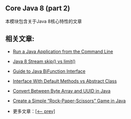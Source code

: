 ## Core Java 8 (part 2)

本模块包含关于Java 8核心特性的文章

## 相关文章:

- [Run a Java Application from the Command Line](docs/从命令行运行Java应用程序.md)
- [Java 8 Stream skip() vs limit()](docs/Java8中流的skip和limit.md)
- [Guide to Java BiFunction Interface](docs/Java中的BiFunction接口.md)
- [Interface With Default Methods vs Abstract Class](docs/接口的默认方法与抽象类.md)
- [Convert Between Byte Array and UUID in Java]()
- [Create a Simple “Rock-Paper-Scissors” Game in Java]()

- 更多文章：[[<-- prev]](../java8-1/README.md)